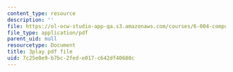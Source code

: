 ```yaml
---
content_type: resource
description: ''
file: https://ol-ocw-studio-app-qa.s3.amazonaws.com/courses/6-004-computation-structures-spring-2017/7c25e0e9b7bc2fede017c642df40680c_LN0k-boDvOk.pdf
file_type: application/pdf
parent_uid: null
resourcetype: Document
title: 3play pdf file
uid: 7c25e0e9-b7bc-2fed-e017-c642df40680c
---
```


